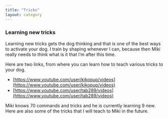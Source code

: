```yaml
---
title: "Tricks"
layout: category
---
```


### Learning new tricks

Learning new tricks gets the dog thinking and that is one of the best ways to activate your dog. I train by shaping whenever I can, because then Miki really needs to think what is it that I’m after this time.

Here are two links, from where you can learn how to teach various tricks to your dog.

* [https://www.youtube.com/user/kikopup/videos](https://www.youtube.com/user/kikopup/videos)
* [https://www.youtube.com/user/tab289/videos](https://www.youtube.com/user/tab289/videos)

Miki knows 70 commands and tricks and he is currently learning 9 new. Here are also some of the tricks that I will teach to Miki in the future.
